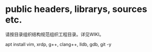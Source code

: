 # public headers, librarys, sources etc.

请按目录组织结构规范组织工程目录。详见WIKI。


apt install vim, xrdp, g++, clang++, lldb, gdb, git -y